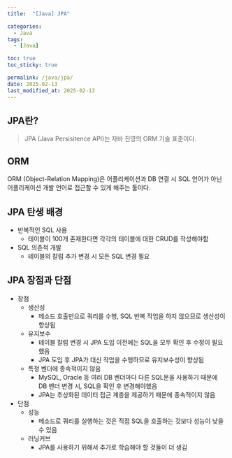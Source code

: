```yaml
---
title:  "[Java] JPA" 

categories:
  - Java
tags:
  - [Java]

toc: true
toc_sticky: true

permalink: /java/jpa/
date: 2025-02-13
last_modified_at: 2025-02-13
---
```



## JPA란?

> JPA (Java Persisitence API)는 자바 진영의 ORM 기술 표준이다.

## ORM

ORM (Object-Relation Mapping)은 어플리케이션과 DB 연결 시 SQL 언어가 아닌 어플리케이션 개발 언어로 접근할 수 있게 해주는 툴이다.

## JPA 탄생 배경

* 반복적인 SQL 사용
  * 테이블이 100개 존재한다면 각각의 테이블에 대한 CRUD를 작성해야함
* SQL 의존적 개발
  * 테이블의 칼럼 추가 변경 시 모든 SQL 변경 필요

## JPA 장점과 단점

* 장점
  * 생산성
    * 메소드 호출만으로 쿼리를 수행, SQL 반복 작업을 하지 않으므로 생산성이 향상됨
  * 유지보수
    * 테이블 칼럼 변경 시 JPA 도입 이전에는 SQL을 모두 확인 후 수정이 필요했음
    * JPA 도입 후 JPA가 대신 작업을 수행하므로 유지보수성이 향상됨
  * 특정 벤더에 종속적이지 않음
    * MySQL, Oracle 등 여러 DB 벤더마다 다른 SQL문을 사용하기 때문에 DB 벤더 변경 시, SQL을 확인 후 변경해야했음
    * JPA는 추상화된 데이터 접근 계층을 제공하기 때문에 종속적이지 않음
* 단점
  * 성능
    * 메소드로 쿼리를 실행하는 것은 직접 SQL을 호출하는 것보다 성능이 낮을 수 있음
  * 러닝커브
    * JPA를 사용하기 위해서 추가로 학습해야 할 것들이 더 생김
